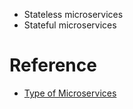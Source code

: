 * Stateless microservices
* Stateful microservices

# Reference
* [Type of Microservices](https://subscription.packtpub.com/book/virtualization-and-cloud/9781786465573/1/ch01lvl1sec9/types-of-microservices)
